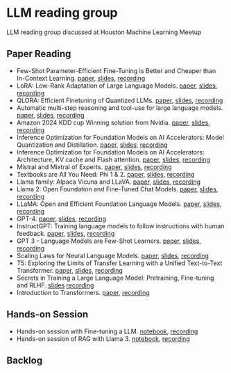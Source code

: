 # LLM reading group
LLM reading group discussed at Houston Machine Learning Meetup

## Paper Reading
- Few-Shot Parameter-Efficient Fine-Tuning is Better and Cheaper than In-Context Learning. [paper](https://arxiv.org/abs/2205.05638), [slides](https://github.com/YanXuHappygela/LLM-reading-group/blob/e41c398a6dd38a1692271f12b2844bf4ea581d86/presentation-slides/Few-shot-fine-tuning.pdf), [recording](https://youtu.be/3NBp_us1Lww)
- LoRA: Low-Rank Adaptation of Large Language Models. [paper](https://arxiv.org/abs/2106.09685), [slides](https://github.com/YanXuHappygela/LLM-reading-group/blob/e41c398a6dd38a1692271f12b2844bf4ea581d86/presentation-slides/LoRA_and_QLoRA.pdf), [recording](https://youtu.be/nFh0uRqlWjw)
- QLORA: Efficient Finetuning of Quantized LLMs. [paper](https://arxiv.org/abs/2305.14314), [slides](https://github.com/YanXuHappygela/LLM-reading-group/blob/e41c398a6dd38a1692271f12b2844bf4ea581d86/presentation-slides/LoRA_and_QLoRA.pdf), [recording](https://youtu.be/nFh0uRqlWjw)
- Automatic multi-step reasoning and tool-use for large language models. [paper](https://arxiv.org/abs/2303.09014), [slides](https://github.com/YanXuHappygela/LLM-reading-group/blob/e41c398a6dd38a1692271f12b2844bf4ea581d86/presentation-slides/Automatic%20Multi-step%20Reasoning%20and%20Tool-use.pdf), [recording](https://youtu.be/BFrrii1G9lQ)
- Amazon 2024 KDD cup Winning solution from Nvidia. [paper](https://openreview.net/pdf?id=sv0E1mBhu8), [slides](https://github.com/YanXuHappygela/LLM-reading-group/blob/e41c398a6dd38a1692271f12b2844bf4ea581d86/presentation-slides/NVIDIA-KDD2024-Slides.pdf), [recording](https://youtu.be/0rVId3DGEeY)
- Inference Optimization for Foundation Models on AI Accelerators: Model Quantization and Distillation. [paper](https://drive.google.com/file/d/1uVhHtRBwXy7o8ejaS6Ab6pSybkzticE3/view), [slides](https://github.com/YanXuHappygela/LLM-reading-group/blob/e41c398a6dd38a1692271f12b2844bf4ea581d86/presentation-slides/LLM_inference_optimization_model_compression.pdf), [recording](https://youtu.be/9nmmfjM-b8g)
- Inference Optimization for Foundation Models on AI Accelerators: Architecture, KV cache and Flash attention. [paper](https://drive.google.com/file/d/1uVhHtRBwXy7o8ejaS6Ab6pSybkzticE3/view), [slides](https://github.com/YanXuHappygela/LLM-reading-group/blob/e41c398a6dd38a1692271f12b2844bf4ea581d86/presentation-slides/LLM_inference_optimization_architecture_KVcache_flash_attention.pdf), [recording](https://youtu.be/jk2FsJxZFo8)
- Mistral and Mixtral of Experts. [paper](https://arxiv.org/abs/2401.04088), [slides](), [recording](https://youtu.be/nw8ByURxaSQ)
- Textbooks are All You Need: Phi 1 & 2. [paper](https://arxiv.org/abs/2306.11644), [slides](https://github.com/YanXuHappygela/LLM-reading-group/blob/e41c398a6dd38a1692271f12b2844bf4ea581d86/presentation-slides/Phi%20model%20series.pdf), [recording](https://youtu.be/VLoLFHg7aQM)
- Llama family: Alpaca Vicuna and LLaVA. [paper](https://arxiv.org/abs/2304.08485), [slides](https://github.com/YanXuHappygela/LLM-reading-group/blob/e41c398a6dd38a1692271f12b2844bf4ea581d86/presentation-slides/LlamaFamliy.pdf), [recording](https://youtu.be/za4yminmZ-w)
- Llama 2: Open Foundation and Fine-Tuned Chat Models. [paper](https://arxiv.org/abs/2307.09288), [slides](https://github.com/YanXuHappygela/LLM-reading-group/blob/e41c398a6dd38a1692271f12b2844bf4ea581d86/presentation-slides/llama2.pdf), [recording](https://youtu.be/cr42NH4cDEQ)
- LLaMA: Open and Efficient Foundation Language Models. [paper](https://arxiv.org/abs/2302.13971), [slides](https://github.com/YanXuHappygela/LLM-reading-group/blob/e41c398a6dd38a1692271f12b2844bf4ea581d86/presentation-slides/llama1.pdf), [recording](https://youtu.be/A6h7shg8rEw)
- GPT-4. [paper](https://arxiv.org/abs/2303.08774), [slides](https://github.com/YanXuHappygela/LLM-reading-group/blob/e41c398a6dd38a1692271f12b2844bf4ea581d86/presentation-slides/GPT4.pdf), [recording](https://youtu.be/gqP39VvAW-c)
- InstructGPT: Training language models to follow instructions with human feedback. [paper](https://arxiv.org/abs/2203.02155), [slides](https://github.com/YanXuHappygela/LLM-reading-group/blob/e41c398a6dd38a1692271f12b2844bf4ea581d86/presentation-slides/InstructGPT.pdf), [recording](https://youtu.be/CnjCHNH0asw)
- GPT 3 - Language Models are Few-Shot Learners. [paper](https://arxiv.org/abs/2005.14165), [slides](https://github.com/YanXuHappygela/LLM-reading-group/blob/e41c398a6dd38a1692271f12b2844bf4ea581d86/presentation-slides/GPT3.pdf), [recording](https://youtu.be/w53U1ypIFIc)
- Scaling Laws for Neural Language Models. [paper](https://arxiv.org/abs/2001.08361), [slides](https://github.com/YanXuHappygela/LLM-reading-group/blob/e41c398a6dd38a1692271f12b2844bf4ea581d86/presentation-slides/scaling%20Laws.pdf), [recording](https://youtu.be/TZtk1B7K0Qk)
- T5: Exploring the Limits of Transfer Learning with a Unified Text-to-Text Transformer. [paper](https://arxiv.org/abs/1910.10683), [slides](https://github.com/YanXuHappygela/LLM-reading-group/blob/e41c398a6dd38a1692271f12b2844bf4ea581d86/presentation-slides/T5.pdf), [recording](https://youtu.be/_uAMvBBYMu8)
- Secrets in Training a Large Language Model: Pretraining, Fine-tuning and RLHF. [slides](https://github.com/YanXuHappygela/LLM-reading-group/blob/e41c398a6dd38a1692271f12b2844bf4ea581d86/presentation-slides/secrets_in_training_LLM.pdf) [recording](https://youtu.be/cybEKSNBp-w)
- Introduction to Transformers. [paper](https://arxiv.org/abs/1706.03762), [recording](https://youtu.be/k6LrtDzrpWw)

## Hands-on Session
- Hands-on session with Fine-tuning a LLM. [notebook](https://colab.research.google.com/drive/1QNOyWzD8H7xA6_ulVeL-5NIXWqMMR7kp?usp=drive_link), [recording](https://youtu.be/ZRQBCSZR-5E)
- Hands-on session of RAG with Llama 3. [notebook](https://colab.research.google.com/drive/1CuohoBl31hcAKuRdTYwxGY374v0Mc7uV?usp=drive_link), [recording](https://youtu.be/ooz8juF2e3I)

## Backlog
